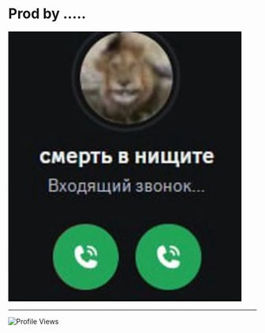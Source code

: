 # Prod by .....

![Daily Image](daily.png)

---

![Profile Views](https://komarev.com/ghpvc/?username=GameXost&color=blue&style=flat&label=Profile+Views)
